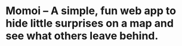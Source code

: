 # Momoi – A simple, fun web app to hide little surprises on a map and see what others leave behind.
